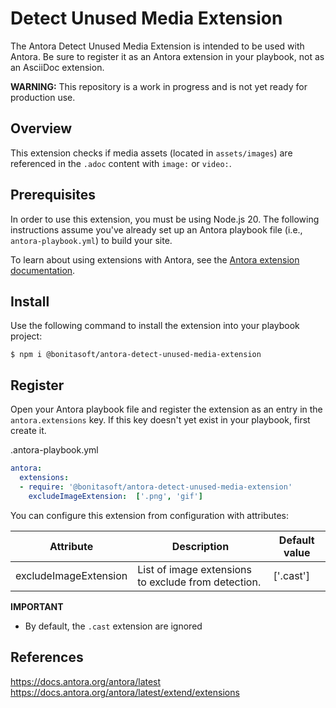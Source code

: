 # Detect Unused Media Extension

The Antora Detect Unused Media Extension is intended to be used with Antora. Be sure to register it as an Antora extension in your playbook, not as an AsciiDoc extension.

**WARNING:** This repository is a work in progress and is not yet ready for production use.

## Overview

This extension checks if media assets (located in `assets/images`) are referenced in the `.adoc` content with `image:` or `video:`.

## Prerequisites

In order to use this extension, you must be using Node.js 20.
The following instructions assume you've already set up an Antora playbook file (i.e., `antora-playbook.yml`) to build your site.

To learn about using extensions with Antora, see the [Antora extension documentation]({url-extension-docs}).

## Install

Use the following command to install the extension into your playbook project:

```console
$ npm i @bonitasoft/antora-detect-unused-media-extension
```

## Register

Open your Antora playbook file and register the extension as an entry in the `antora.extensions` key.
If this key doesn't yet exist in your playbook, first create it.

.antora-playbook.yml
```yaml
antora:
  extensions:
  - require: '@bonitasoft/antora-detect-unused-media-extension'
    excludeImageExtension:  ['.png', 'gif']
```


You can configure this extension from configuration with attributes:

| Attribute             | Description                                         | Default value |
|-----------------------|-----------------------------------------------------|---------------|
| excludeImageExtension | List of image extensions to exclude from detection. | ['.cast']     |


**IMPORTANT**

* By default, the `.cast` extension are ignored



## References

<https://docs.antora.org/antora/latest>
<https://docs.antora.org/antora/latest/extend/extensions>
